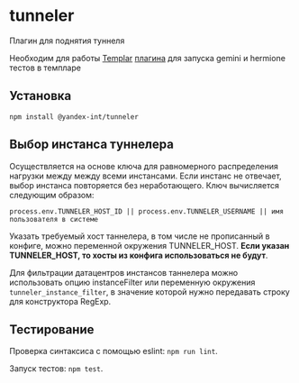 # tunneler
Плагин для поднятия туннеля

Необходим для работы [Templar](https://github.yandex-team.ru/search-interfaces/infratest/tree/master/packages/templar)
[плагина](https://github.yandex-team.ru/search-interfaces/infratest/tree/master/packages/templar-runner) для запуска gemini и hermione тестов в темпларе

## Установка

`npm install @yandex-int/tunneler`

## Выбор инстанса туннелера

Осуществляется на основе ключа для равномерного распределения нагрузки между между всеми инстансами. Если инстанс не отвечает, выбор инстанса
повторяется без неработающего. Ключ вычисляется следующим образом:
```
process.env.TUNNELER_HOST_ID || process.env.TUNNELER_USERNAME || имя пользователя в системе
```

Указать требуемый хост таннелера, в том числе не прописанный в конфиге, можно переменной окружения TUNNELER_HOST.
**Если указан TUNNELER_HOST, то хосты из конфига использоваться не будут**.

Для фильтрации датацентров инстансов таннелера можно использовать опцию instanceFilter или переменную окружения `tunneler_instance_filter`, в значение
которой нужно передавать строку для конструктора RegExp.

## Тестирование

Проверка синтаксиса с помощью eslint: `npm run lint`.

Запуск тестов: `npm test`.

